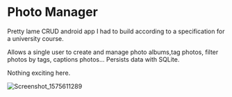 # Photo Manager 
Pretty lame CRUD android app I had to build according to a specification for a university course.

Allows a single user to create and manage photo albums,tag photos, filter photos by tags, captions photos...
Persists data with SQLite.

Nothing exciting here.

![Screenshot_1575611289](https://user-images.githubusercontent.com/37029617/70299223-4a8bed80-17c2-11ea-8112-fa27b0618bf1.png)
